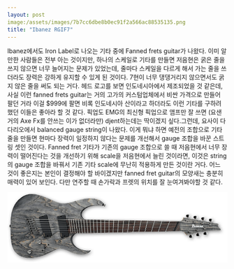 ```yaml
---
layout: post
image:/assets/images/7b7cc6dbe8b0ec91f2a566ac88535135.png
title: "Ibanez RGIF7"
---
```


Ibanez에서도 Iron Label로 나오는 기타 중에 Fanned frets guitar가 나왔다. 이미 알만한 사람들은 전부 아는 것이지만, 하나의 스케일로 기타를 만들면 저음현은 굵은 줄을 쓰지 않으면 너무 늘어지는 문제가 있었는데, 줄마다 스케일을 다르게 해서 가는 줄을 쓰더라도 장력은 강하게 유지할 수 있게 된 것이다. 7현이 너무 댕댕거리지 않으면서도 굵지 않은 줄을 써도 되는 거다. 헤드 로고를 보면 인도네시아에서 제조되었을 것 같은데, 사실 이런 fanned frets guitar는 거의 고가의 커스텀업체에서 비싼 가격으로 만들어 팔던 거라 이걸 $999에 팔면 비록 인도네시아 산이라고 하더라도 이런 기타를 구하려 했던 이들은 좋아라 할 것 같다. 픽업도 EMG의 최신형 픽업으로 앰프만 잘 쓰면 (요샌 거의 Axe Fx를 안쓰는 이가 없더라만) djent하는데는 딱이겠지 싶다.그런데, 요사이 다다리오에서 balanced gauge string이 나왔다. 이게 뭐냐 하면 예전의 조합으로 기타줄을 만들면 현마다 장력이 일정하지 않다는 문제를 개선해서 gauge 조합을 바꾼 스트링 셋인 것이다. Fanned fret 기타가 기존의 gauge 조합으로 쓸 때 저음현에서 너무 장력이 떨어진다는 것을 개선하기 위해 scale을 저음현에서 늘린 것이라면, 이것은 string의 gauge 조합을 바꿔서 기존 기타 scale에 무난히 적용하게 만든 것이란 거다. 어느 것이 좋은지는 본인이 결정해야 할 바이겠지만 fanned fret guitar의 모양새는 충분히 매력이 있어 보인다. 다만 연주할 때 손가락과 프렛의 위치를 잘 눈여겨봐야할 것 같다. 


![image](/assets/images/7b7cc6dbe8b0ec91f2a566ac88535135.png)





